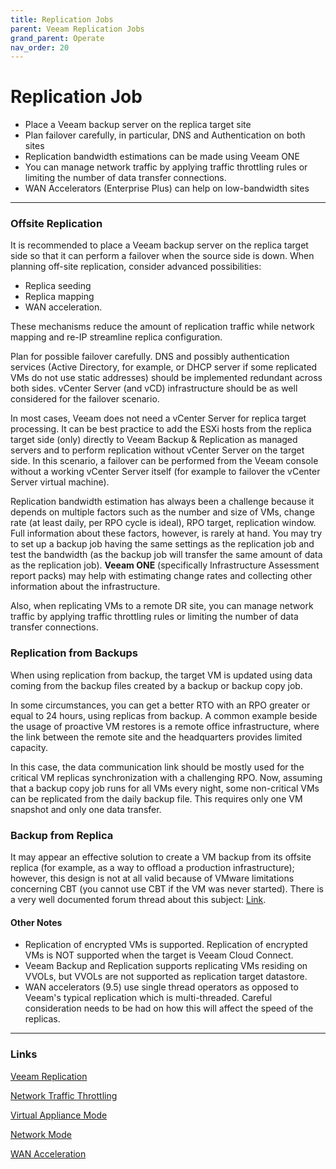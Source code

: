 ```yaml
---
title: Replication Jobs
parent: Veeam Replication Jobs
grand_parent: Operate
nav_order: 20
---
```


# Replication Job

- Place a Veeam backup server on the replica target site
- Plan failover carefully, in particular, DNS and Authentication on both sites
- Replication bandwidth estimations can be made using Veeam ONE
- You can manage network traffic by applying traffic throttling rules or limiting the number of data transfer connections.
- WAN Accelerators (Enterprise Plus) can help on low-bandwidth sites

<hr>

### Offsite Replication

It is recommended to place a Veeam backup server on the replica target side so that it can perform a failover when the source side is down. When planning off-site replication, consider advanced possibilities:
- Replica seeding
- Replica mapping
- WAN acceleration.

These mechanisms reduce the amount of replication traffic while network mapping and re-IP streamline replica configuration.

Plan for possible failover carefully. DNS and possibly authentication services (Active Directory, for example, or DHCP server if some replicated VMs do not use static addresses) should be implemented redundant across both sides. vCenter Server (and vCD) infrastructure should be as well considered for the failover scenario.

In most cases, Veeam does not need a vCenter Server for replica target processing. It can be best practice to add the ESXi hosts from the replica target side (only) directly to Veeam Backup & Replication as managed servers and to perform replication without vCenter Server on the target side. In this scenario, a failover can be performed from the Veeam console without a working vCenter Server itself (for example to failover the vCenter Server virtual machine).

Replication bandwidth estimation has always been a challenge because it depends on multiple factors such as the number and size of VMs, change rate (at least daily, per RPO cycle is ideal), RPO target, replication window. Full information about these factors, however, is rarely at hand. You may try to set up a backup job having the same settings as the replication job and test the bandwidth (as the backup job will transfer the same amount of data as the replication job). **Veeam ONE** (specifically Infrastructure Assessment report packs) may help with estimating change rates and collecting other information about the infrastructure.

Also, when replicating VMs to a remote DR site, you can manage network traffic by applying traffic throttling rules or limiting the number of data transfer connections.


### Replication from Backups

When using replication from backup, the target VM is updated using data coming from the backup files created by a backup or backup copy job.

In some circumstances, you can get a better RTO with an RPO greater or equal to 24 hours, using replicas from backup. A common example beside the usage of proactive VM restores is a remote office infrastructure, where the link between the remote site and the headquarters provides limited capacity.

In this case, the data communication link should be mostly used for the critical VM replicas synchronization with a challenging RPO. Now, assuming that a backup copy job runs for all VMs every night, some non-critical VMs can be replicated from the daily backup file. This requires only one VM snapshot and only one data transfer.


### Backup from Replica

It may appear an effective solution to create a VM backup from its offsite replica (for example, as a way to offload a production infrastructure); however, this design is not at all valid because of VMware limitations concerning CBT (you cannot use CBT if the VM was never started). There is a very well documented forum thread about this subject: [Link](https://forums.veeam.com/vmware-vsphere-f24/backup-the-replicated-vms-t3703-90.html).

#### Other Notes

- Replication of encrypted VMs is supported. Replication of encrypted VMs is NOT supported when the target is Veeam Cloud Connect.
- Veeam Backup and Replication supports replicating VMs residing on VVOLs, but VVOLs are not supported as replication target datastore.
- WAN accelerators (9.5) use single thread operators as opposed to Veeam's typical replication which is multi-threaded. Careful consideration needs to be had on how this will affect the speed of the replicas.



<hr>

### Links

[Veeam Replication](https://helpcenter.veeam.com/docs/backup/vsphere/encrypted_vms_backup.html?ver=100)

[Network Traffic Throttling](https://helpcenter.veeam.com/docs/backup/vsphere/network_rules.html?ver=100)

[Virtual Appliance Mode](https://helpcenter.veeam.com/docs/backup/vsphere/virtual_appliance.html?ver=100)

[Network Mode](https://helpcenter.veeam.com/docs/backup/vsphere/network_mode.html?ver=100)

[WAN Acceleration](https://helpcenter.veeam.com/docs/backup/vsphere/wan_acceleration.html?ver=100)
